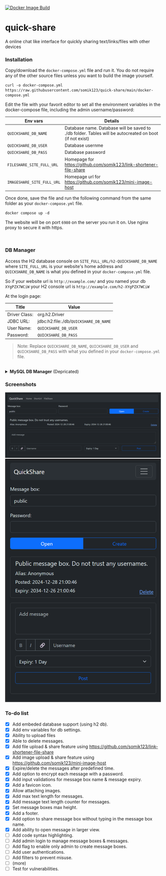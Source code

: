 [![Docker Image Build](https://github.com/somik123/quick-share/actions/workflows/main.yaml/badge.svg)](https://github.com/somik123/quick-share/actions/workflows/main.yaml)

# quick-share
A online chat like interface for quickly sharing text/links/files with other devices


### Installation
Copy/download the `docker-compose.yml` file and run it. You do not require any of the other source files unless you want to build the image yourself.
```
curl -o docker-compose.yml https://raw.githubusercontent.com/somik123/quick-share/main/docker-compose.yml
```

Edit the file with your favorit editor to set all the environment variables in the docker-compose file, including the admin username/password:

| Env vars | Details |
|----------|---------|
| `QUICKSHARE_DB_NAME` | Database name. Database will be saved to ./db folder. Tables will be autocreated on boot (if not exist) |
| `QUICKSHARE_DB_USER` | Database usernme |
| `QUICKSHARE_DB_PASS` | Database password |
| `FILESHARE_SITE_FULL_URL` | Homepage for https://github.com/somik123/link-shortener-file-share |
| `IMAGESHARE_SITE_FULL_URL` | Homepage url for https://github.com/somik123/mini-image-host |

Once done, save the file and run the following command from the same folder as your `docker-compose.yml` file.
```
docker compose up -d
```

The website will be on port `6980` on the server you run it on. Use nginx proxy to secure it with https.

<br>

### DB Manager

Access the H2 database console on `SITE_FULL_URL/h2-QUICKSHARE_DB_NAME` where `SITE_FULL_URL` is your website's home address and `QUICKSHARE_DB_NAME` is what you defined in your `docker-compose.yml` file. 

So if your website url is `http://example.com/` and you named your db `XYgPZX7WCiW` your H2 console url is `http://example.com/h2-XYgPZX7WCiW`

At the login page:

| Title | Value |
|-------|-------|
|Driver Class:| org.h2.Driver |
|JDBC URL:| jdbc:h2:file:./db/`QUICKSHARE_DB_NAME` |
|User Name:| `QUICKSHARE_DB_USER` |
|Password:| `QUICKSHARE_DB_PASS` |

> Note: Replace `QUICKSHARE_DB_NAME`, `QUICKSHARE_DB_USER` and `QUICKSHARE_DB_PASS` with what you defined in your `docker-compose.yml` file.

<br>

<details>
<summary><b>MySQL DB Manager</b> (Depricated)</summary>
PhpMyAdmin database manager is disabled by default in the `docker-compose.yml` file. It provides a simple way to troubleshoot or edit your bucket database but use it at your own risk.

To use it, copy paste the following code block at the bottom of your `docker-compose.yml` file and run the `docker compose up -d` command.

```
  db_manager:
    image: phpmyadmin
    container_name: phpmyadmin
    restart: unless-stopped
    environment:
      TZ: Asia/Singapore
      PMA_HOST: db
    ports:
      - 6988:80
    depends_on:
      - db
    links:
      - db
```
It is available on port `6988` once it is up. 

<br>
</details>

### Screenshots

<img src="https://raw.githubusercontent.com/somik123/quick-share/main/screenshots/1.png">

<img src="https://raw.githubusercontent.com/somik123/quick-share/main/screenshots/2.png">

<br>

### To-do list
- [x] Add embeded database support (using h2 db).
- [x] Add env variables for db settings.
- [x] Ability to upload files 
- [x] Able to delete messages.
- [x] Add file upload & share feature using https://github.com/somik123/link-shortener-file-share
- [x] Add image upload & share feature using https://github.com/somik123/mini-image-host
- [x] Expire/delete the messages after predefined time.
- [x] Add option to encrypt each message with a password.
- [x] Add input validations for message box name & message expiry.
- [x] Add a favicon icon.
- [x] Allow attaching images.
- [x] Add max text length for messages.
- [x] Add message text length counter for messages.
- [x] Set message boxes max height.
- [x] Add a footer.
- [x] Add option to share message box without typing in the message box name.
- [x] Add ability to open message in larger view.
- [ ] Add code syntax highlighting.
- [ ] Add admin login to manage message boxes & messages.
- [ ] Add flag to enable only admin to create message boxes.
- [ ] Add user authentications.
- [ ] Add filters to prevent misuse.
- [ ] (more)
- [ ] Test for vulnerabilities.
